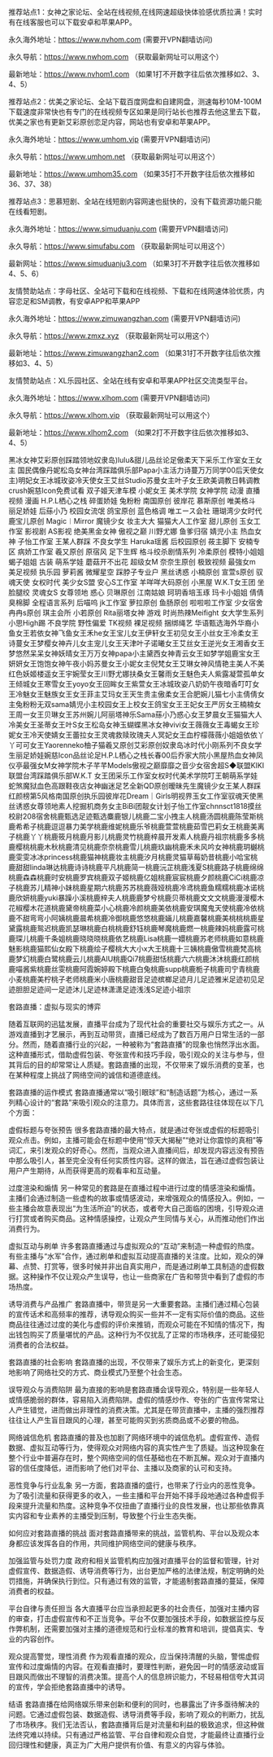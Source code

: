 推荐站点1：女神之家论坛、全站在线视频,在线网速超级快体验感优质拉满！实时有在线客服也可以下载安卓和苹果APP。

永久海外地址：https://www.nvhom.com (需要开VPN翻墙访问)

永久导航：https://www.nwhom.com （获取最新网址可以用这个）

最新地址：https://www.nvhom1.com （如果1打不开数字往后依次推移如2、3、4、5）

推荐站点2：优美之家论坛、全站下载百度网盘和自建网盘，测速每秒10M-100M下载速度非常快也有专门的在线视频专区如果是同行站长也推荐去他这里去下载，优美之家也有更新艾彩原创恋足内容，网站也有安卓和苹果APP。

永久海外地址：https://www.umhom.vip (需要开VPN翻墙访问)

永久导航：https://www.umhom.net （获取最新网址可以用这个）

最新地址：https://www.umhom35.com （如果35打不开数字往后依次推移如36、37、38）

推荐站点3：思慕短剧、全站在线短剧内容网速也挺快的，没有下载资源功能只能在线看短剧。

永久海外地址：https://www.simuduanju.com (需要开VPN翻墙访问)

永久导航：https://www.simufabu.com （获取最新网址可以用这个）

最新网址：https://www.simuduanju3.com （如果3打不开数字往后依次推移如4、5、6）

友情赞助站点：字母社区、全站可下载和在线视频、下载和在线网速体验优质，内容恋足和SM调教，有安卓APP和苹果APP

永久海外地址：https://www.zimuwangzhan.com (需要开VPN翻墙访问)

永久导航：https://www.zmxz.xyz （获取最新网址可以用这个）

最新地址：https://www.zimuwangzhan2.com （如果31打不开数字往后依次推移如3、4、5）

友情赞助站点：XL乐园社区、全站在线有安卓和苹果APP社区交流类型平台。

永久海外地址：https://www.xlhom.com (需要开VPN翻墙访问)

永久导航：https://www.xlhom.vip （获取最新网址可以用这个）

最新地址：https://www.xlhom2.com （如果2打不开数字往后依次推移如3、4、5）

黑冰女神艾彩原创踩踏领地奴隶岛)lulu&甜儿品丝论足傲柔天下采乐工作室女王女主 国民偶像丹妮松岛女神台湾踩踏俱乐部Papa小主活力诗蔓万万同学00后天使女主)明妃女王冰城玫姿冷天使女王艾丝Studio苏曼女主叶子女王欧美调教日韩调教crush婉慈Icon免费试看 双子姬天津车模 小妮女王 美术学院 女神学院 动漫 直播视频 漫画 H.P.L栖心之栈 碎蛋娇娃 兔粉粉 南国原创 彼岸花 慕斯原创 唯美格斗 丽足娇娃 后蕬小乃 校园女流氓 鸽宝原创 蓝色格调 唯エース会社 珊瑚湾少女时代 鹿宝儿原创 Magic︱Mirror 魔镜少女 妆主大大 猫猫大人工作室 甜儿原创 玉女工作室 影视剧 AS影视 绝美黑金女神 傲视之巅 川野尤娜 鱼爹归宿 婧児小主 热血女神 子怡工作室 王某人群踩 不良女学生 Haruka瑶酱 后校园原创 莜主脚下 安楠专区 病娇工作室 羲又原创 原宿风 足下生辉 格斗绞杀剧情系列 冷柔原创 模特小姐姐 蝎子姐姐 古装 萌系学娃 蘑菇开不出花 超级女M 奈奈生原创 极致视频 最強女m 美足视频 执乐园 萝莉酱 微耀星空 踩脖子专业户 黑丝诱惑 小楠原创 宣萱s原创 驭魂天使 女权时代 美少女S盟 安心S工作室 羊咩咩大码原创 小黑屋 W.K.T女王团 坐脸腿绞 灵魂女S 女尊领地 惑心 贝琳原创 江南姑娘 珂玥香培玉琢 玛卡小姐姐 倩倩臭棉脚 全程语言系列 后喵呜 jk工作室 萝拉原创 鱼肠原创 啦啦啦工作室 少女宿舍 冉冉s原创 琪主会所 小若原创 Rita丽塔女神 游戏 时尚热辣Meifight 女大学生系列 小思High踢 不良学院 野性偏爱 TK视频 裸足视频 捆绑绳艺 华语甄选海外华裔小鱼女王若依女神飞鱼女王禾he女王宝儿女王伊轩女王初见女王小丝女王冷柔女王诗蔓女王梦樱女神卉儿女主宠儿女王天津叶子诺曦女王艾丝女王逆光女王湘香女王梦悠然呆呆女神妖晴女王万万女神papa小主黛西女神青云女王如梦学姐鹿宝女王妍妍女王饱饱女神午夜小妈苏曼女王小妮女主倪梵女王艾琳女神风情艳主美人不美红色妖姬楼遥女王宇婉莹女王川野尤娜扶桑女王馨雨女王魅色夫人紫露凝萱孤单女王倾城女王寒雪女王yoyo女王回眸女王紫萱女王冰城玫姿八奶奶午夜暗香叮叮女王冷魅女王魅族女王女王菲主艾玛女王天生贵主傲柔女王合肥婉儿猫七小主倩倩女主兔粉粉无双sama婧児小主校园女王上校女王鸽宝女王王妃女王严厉女王楠楠女王周一女王贝琳女王苏州婉儿阿丽塔神乐Sama蕬小乃惑心女王梦晨女王猫猫大人冷美女王圣蒂女王叶S女王松岛女神玉蝴蝶黑冰女神vivi女王薇薇女王毒蝎女王珍妮女王冷天使婧女王蕾拉女王灵魂救赎玫瑰夫人冥妃女王血柠檬薇薇小姐姐依依丫丫可可女王Yaorenneko柚子猫羲又原创艾彩原创奴隶岛冰时代小刚系列不良女学生丽足娇娃婉慈Icon品丝论足H.P.L栖心之栈长春00后乔家大院小黑屋热血女神凤仪亭最强女M女神学院木子芊芊Models傲视之巅靡靡之音少女宿舍超S◆联盟KIKI联盟台湾踩踏俱乐部W.K.T 女王团采乐工作室女权时代美术学院叮王朝萌系学娃蛇煞魔狱血色高跟鞋夜店女神幽迷足艺全新QD原创暧昧先生魔镜少女王某人群踩红颜榜第5风格南国原创执乐园彼岸花Dream｜Girls明视界玉女工作室驭魂天使黑丝诱惑女尊领地素人挖掘机商务女主BiBi团靓女计划子怡工作室chnnsct1818摸丝校尉208宿舍桃鹿甄选足迹甄选麋鹿银儿桃鹿二宝小拽主人桃鹿汤圆桃鹿陈莹斯桃鹿希希子桃鹿逗逗暴力美学桃鹿维妮桃鹿乐爷桃鹿萱萱桃鹿茹雪巴莉女王桃鹿美离子桃鹿丫丫桃鹿筱月桃鹿月影儿桃鹿灵竹桃鹿梓晨开发素人桃鹿丹祖宗桃鹿多多桃鹿樱桃桃鹿木秋桃鹿清见桃鹿奈奈桃鹿雪儿桃鹿玖幽桃鹿禾未风吟女神桃鹿玥樾桃鹿雯雯冰冰princess桃鹿猫神桃鹿妆主桃鹿汐月桃鹿灵猫草莓奶昔桃鹿小哈宝桃鹿甜甜linda琳达桃鹿诗诗桃鹿平凡桃鹿简一桃鹿沅芷桃鹿浅夏S桃鹿路子桃鹿绵绵桃鹿森森桃鹿时安桃鹿罗宾桃鹿双子姬桃鹿亿姐桃鹿宸宸桃鹿夕颜桃鹿CiCi桃鹿凉子桃鹿苏儿精神小妹桃鹿星期六桃鹿苏苏桃鹿薇娅桃鹿冷鸢桃鹿鱼糯糯桃鹿冰诺桃鹿欣妍桃鹿yuki暴躁小溪桃鹿梓夫人桃鹿鹿梦兮桃鹿贝蒂桃鹿文文文桃鹿漫漫樱木花椒樱木花道桃鹿黛帝桃鹿菜小心桃鹿冷颜桃鹿美依桃鹿安琪魔鬼天使桃鹿冷依桃鹿不甜弯弯小阿姨桃鹿晨希桃鹿冷御桃鹿悠悠桃鹿婳儿桃鹿嘉馨桃鹿美桃桃桃鹿星黛露桃鹿鸳迟桃鹿凯瑟琳桃鹿白桃桃鹿舒钰桃鹿琴魔桃鹿燃一桃鹿辣妈桃鹿露可桃鹿琛儿桃鹿千条姐桃鹿晓晓晓桃鹿依艺桃鹿Lisa桃鹿一嬛桃鹿苏老师桃鹿如意桃鹿魅影桃鹿猫熙仙女殿下桃鹿绘子樱桃大大小x大王桃鹿十三姨桃鹿傲雪桃鹿梵高桃鹿梦幻桃鹿白鹭桃鹿云儿桃鹿AIU桃鹿Qi7桃鹿甜恬桃鹿六六桃鹿沐沐桃鹿红颜桃鹿喵酱紫桃鹿丝雯桃鹿阿霞婉婷殿下桃鹿白兔桃鹿supp桃鹿栀子桃鹿司宁青桃鹿小麦桃鹿美柠桃子老师桃鹿米小唐桃鹿甜音足迹槟榔足迹月儿足迹雅米足迹初见足迹胆胆足迹间一足迹沐儿足迹林潇潇足迹浅浅S足迹小祖宗



套路直播：虚拟与现实的博弈

随着互联网的迅猛发展，直播平台成为了现代社会的重要社交与娱乐方式之一。从游戏直播到才艺展示，再到互动带货，直播已经成为了数百万用户日常生活的一部分。然而，随着直播行业的兴起，一种被称为“套路直播”的现象也悄然浮出水面。这种直播形式，借助虚假包装、夸张宣传和技巧手段，吸引观众的关注与参与，但其背后的目的却常常让人质疑。套路直播的出现，不仅带来了娱乐消费的变革，也在某种程度上挑战了网络空间的诚信和道德底线。

套路直播的运作模式
套路直播通常以“吸引眼球”和“制造话题”为核心，通过一系列精心设计的“套路”来吸引观众的注意力。具体而言，这些套路往往体现在以下几个方面：

虚假标题与夸张预告
很多套路直播的最大特点，就是通过夸张或虚假的标题吸引观众点击。例如，主播可能会在标题中使用“惊天大揭秘”“绝对让你震惊的真相”等词汇，来引发观众的好奇心。然而，当观众进入直播间后，却发现内容远没有预告中那么吸引人，甚至完全没有任何实质性内容。这样的做法，旨在通过虚假包装让用户产生期待，从而获得更高的观看率和互动量。

过度渲染和煽情
另一种常见的套路是在直播过程中进行过度的情感渲染和煽情。主播们会通过制造一些虚构的故事或情感波动，来增强观众的情感投入。例如，一些主播会故意表现出“为生活所迫”的状态，或者夸大自己面临的困境，引导观众进行打赏或者购买商品。这种情感操控，让观众产生同情与关心，从而推动他们作出消费行为。

虚拟互动与刷单
许多套路直播通过与虚拟观众的“互动”来制造一种虚假的热度。有些主播与“水军”合作，通过刷单和虚拟互动提高直播的关注度。比如，观众的弹幕、点赞、打赏等，很多时候并非出自真实用户，而是通过刷单工具制造的虚假数据。这种操作不仅让观众产生误导，也让一些商家在广告和带货中看到了虚假的市场热度。

诱导消费与产品推广
套路直播中，带货是另一大重要套路。主播们通过精心包装的宣传话术和高频率的推荐，诱导观众购买一些并不一定有实际价值的商品。这些商品往往通过过度的美化与虚假的评价来推销，而观众可能在不知情的情况下，掏出钱包购买了质量堪忧的产品。这种行为不仅扰乱了正常的市场秩序，还可能侵犯消费者的合法权益。

套路直播的社会影响
套路直播的出现，不仅带来了娱乐方式上的新变化，更深刻地影响了网络社交的方式、商业模式乃至整个社会生态。

误导观众与消费陷阱
最为直接的影响是套路直播会误导观众，特别是一些年轻人或情感脆弱的群体，容易陷入消费陷阱。虚假的情感炒作、夸张的广告宣传常常让人产生错觉，进而做出非理性的消费决策。尤其是在带货直播中，主播的强烈推荐往往让人产生盲目跟风的心理，甚至可能购买到劣质商品或不必要的物品。

网络诚信危机
套路直播的普及也加剧了网络环境中的诚信危机。虚假宣传、造假数据、虚拟互动等行为，使得观众对网络内容的真实性产生了质疑。当这种现象在整个行业中普遍存在时，整个网络空间的信任基础也在不断瓦解。观众对于直播内容的信任度降低，进而影响了他们对平台、主播以及商家的认可和支持。

恶性竞争与行业乱象
另一方面，套路直播的盛行，也带来了行业内的恶性竞争。为了吸引流量和获得更多的收入，一些主播和平台开始不择手段地通过各种虚假手段来提升流量和热度。这种竞争不仅扭曲了直播行业的良性发展，也让那些依靠真实内容和专业素养的主播受到压制，导致整个行业生态失衡。

如何应对套路直播的挑战
面对套路直播带来的挑战，监管机构、平台以及观众本身都应该发挥各自的作用，共同维护网络空间的健康与秩序。

加强监管与处罚力度
政府和相关监管机构应加强对直播平台的监督和管理，针对虚假宣传、数据造假、诱导消费等行为，出台更加严格的法律法规，制定明确的处罚措施，并确保执行到位。只有通过有效的监管，才能遏制套路直播的蔓延，保障消费者的权益。

平台自律与责任担当
各大直播平台应当承担起更多的社会责任，加强对主播内容的审查，打击虚假宣传和不正当竞争。平台不仅要加强技术手段，如数据监控与反作弊机制，还需要加强对主播的道德规范和行业标准的教育和培训，提倡真实、专业的内容创作。

观众提高警觉，理性消费
作为观看直播的观众，应当保持清醒的头脑，警惕虚假宣传和过度煽情的内容。在观看直播时，要理性判断，避免因一时的情感波动或盲目跟风而做出不理智的消费决策。提高个人的信息辨识能力，不轻易相信夸大其词的宣传，学会拒绝套路直播中的诱导。

结语
套路直播在给网络娱乐带来创新和便利的同时，也暴露出了许多亟待解决的问题。它通过虚假包装、数据造假、诱导消费等手段，影响了观众的判断力，扰乱了市场秩序。我们无法否认，套路直播背后是对流量和利益的极致追求，但这种做法终究难以持续。只有通过严格监管、平台自律和观众自觉，才能最终让直播行业回归理性和健康，真正为广大用户提供有价值、有意义的内容与体验。

